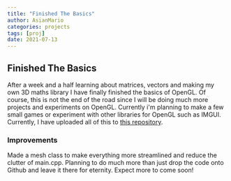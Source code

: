 ```yaml
---
title: "Finished The Basics"
author: AsianMario
categories: projects
tags: [proj]
date: 2021-07-13
---
```


## Finished The Basics

After a week and a half learning about matrices, vectors and making my own 3D maths library I have finally finished the basics of OpenGL. Of course, this is not the end of the road since I will be doing much more projects and experiments on OpenGL.
Currently i'm planning to make a few small games or experiment with other libraries for OpenGL such as IMGUI. Currently, I have uploaded all of this to [this repository](https://github.com/ghostly-developer/OpenGL-Journey).

### Improvements

Made a mesh class to make everything more streamlined and reduce the clutter of main.cpp. Planning to do much more than just drop the code onto Github and leave it there for eternity. Expect more to come soon!
